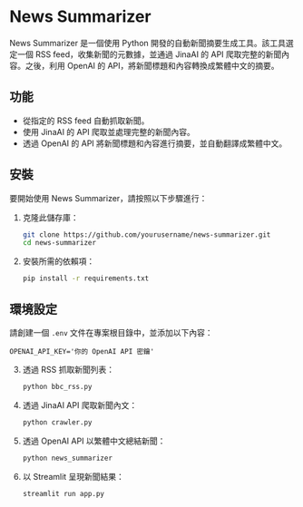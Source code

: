 # News Summarizer

News Summarizer 是一個使用 Python 開發的自動新聞摘要生成工具。該工具選定一個 RSS feed，收集新聞的元數據，並通過 JinaAI 的 API 爬取完整的新聞內容。之後，利用 OpenAI 的 API，將新聞標題和內容轉換成繁體中文的摘要。

## 功能

- 從指定的 RSS feed 自動抓取新聞。
- 使用 JinaAI 的 API 爬取並處理完整的新聞內容。
- 透過 OpenAI 的 API 將新聞標題和內容進行摘要，並自動翻譯成繁體中文。

## 安裝

要開始使用 News Summarizer，請按照以下步驟進行：

1. 克隆此儲存庫：

    ```bash
    git clone https://github.com/yourusername/news-summarizer.git
    cd news-summarizer
    ```

2. 安裝所需的依賴項：

    ```bash
    pip install -r requirements.txt
    ```

## 環境設定

請創建一個 `.env` 文件在專案根目錄中，並添加以下內容：

```plaintext
OPENAI_API_KEY='你的 OpenAI API 密鑰'
```

3. 透過 RSS 抓取新聞列表：

    ```bash
    python bbc_rss.py
    ```

4. 透過 JinaAI API 爬取新聞內文：

    ```bash
    python crawler.py
    ```

5. 透過 OpenAI API 以繁體中文總結新聞：

    ```bash
    python news_summarizer
    ```

6. 以 Streamlit 呈現新聞結果：

    ```
    streamlit run app.py
    ```